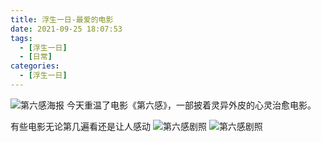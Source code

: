 ```yaml
---
title: 浮生一日-最爱的电影
date: 2021-09-25 18:07:53
tags: 
  - [浮生一日]
  - [日常]
categories: 
  - [浮生一日]
---
```

<meta name="referrer" content="no-referrer"/>

![第六感海报](https://img9.doubanio.com/view/photo/l/public/p2220184425.webp)
今天重温了电影《第六感》，一部披着灵异外皮的心灵治愈电影。

有些电影无论第几遍看还是让人感动
![第六感剧照](https://img2.doubanio.com/view/photo/l/public/p2351243392.webp)
![第六感剧照](https://img1.doubanio.com/view/photo/l/public/p2356175109.webp)
